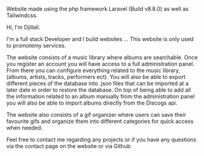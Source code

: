 Website made using the php framework Laravel (Build v8.8.0) as well as Tailwindcss.

Hi, I'm Djillali.

I'm a full stack Developer and I build websites ... This website is only used to promotemy services.

The website consists of a music library where albums are searchable. Once you register an account you will have access to a full administration panel. From there you can configure everything related to the music library, (albums, artists, tracks, performers ect). You will also be able to export different pieces of the database into .json files that can be imported at a later date in order to restore the database. On top of being able to add all the information related to an album manually from the administration panel you will also be able to import albums directly from the Discogs api.

The website also consists of a gif organizer where users can save their favourite gifs and organize them into different categories for quick access when needed.

Feel free to contact me regarding any projects or if you have any questions via the contact page on the website or via Github

